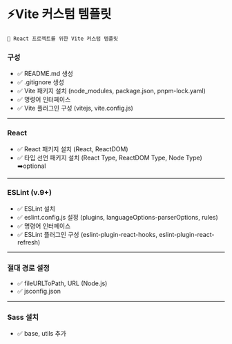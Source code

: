 # ⚡Vite 커스텀 템플릿

```
🎯 React 프로젝트를 위한 Vite 커스텀 템플릿
```

### 구성

- ✅ README.md 생성
- ✅ .gitignore 생성
- ✅ Vite 패키지 설치 (node_modules, package.json, pnpm-lock.yaml)
- ✅ 명령어 인터페이스
- ✅ Vite 플러그인 구성 (vitejs, vite.config.js)

---

### React

- ✅ React 패키지 설치 (React, ReactDOM)
- ✅ 타입 선언 패키지 설치 (React Type, ReactDOM Type, Node Type) ➡️optional

---

### ESLint (v.9+)

- ✅ ESLint 설치
- ✅ eslint.config.js 설정 (plugins, languageOptions-parserOptions, rules)
- ✅ 명령어 인터페이스
- ✅ ESLint 플러그인 구성 (eslint-plugin-react-hooks, eslint-plugin-react-refresh)

---

### 절대 경로 설정

- ✅ fileURLToPath, URL (Node.js)
- ✅ jsconfig.json

---

### Sass 설치

- ✅ base, utils 추가
